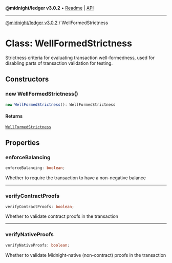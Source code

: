**@midnight/ledger v3.0.2** • [Readme](../README.md) \| [API](../globals.md)

***

[@midnight/ledger v3.0.2](../README.md) / WellFormedStrictness

# Class: WellFormedStrictness

Strictness criteria for evaluating transaction well-formedness, used for
disabling parts of transaction validation for testing.

## Constructors

### new WellFormedStrictness()

```ts
new WellFormedStrictness(): WellFormedStrictness
```

#### Returns

[`WellFormedStrictness`](WellFormedStrictness.md)

## Properties

### enforceBalancing

```ts
enforceBalancing: boolean;
```

Whether to require the transaction to have a non-negative balance

***

### verifyContractProofs

```ts
verifyContractProofs: boolean;
```

Whether to validate contract proofs in the transaction

***

### verifyNativeProofs

```ts
verifyNativeProofs: boolean;
```

Whether to validate Midnight-native (non-contract) proofs in the transaction
